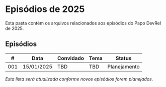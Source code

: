 # Episódios de 2025

Esta pasta contém os arquivos relacionados aos episódios do Papo DevRel de 2025.

## Episódios

| # | Data | Convidado | Tema | Status |
|---|------|-----------|------|--------|
| 001 | 15/01/2025 | TBD | TBD | Planejamento |

*Esta lista será atualizada conforme novos episódios forem planejados.*
